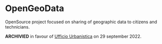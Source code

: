 # OpenGeoData
OpenSource project focused on sharing of geographic data to citizens and technicians.

**ARCHIVIED** in favour of [Ufficio Urbanistica](https://github.com/MaxDragonheart/UfficioUrbanistica) on 29 september 2022. 
